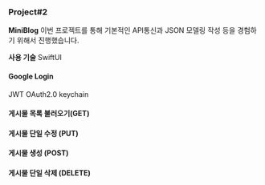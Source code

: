 ### Project#2 
**MiniBlog**
이번 프로젝트를 통해 기본적인 API통신과 JSON 모델링 작성 등을 경험하기 위해서 진행했습니다.   

**사용 기술**
SwiftUI
#### Google Login
JWT OAuth2.0
keychain

#### 게시물 목록 불러오기(GET) 

#### 게시물 단일 수정 (PUT)

#### 게시물 생성 (POST)

#### 게시물 단일 삭제 (DELETE)
